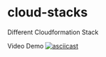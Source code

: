 # cloud-stacks
Different Cloudformation Stack

Video Demo
[![asciicast](https://asciinema.org/a/0xkgts0xbwzqj3umho8i1us3z.png)](https://asciinema.org/a/0xkgts0xbwzqj3umho8i1us3z)
